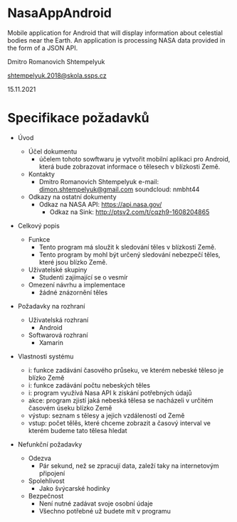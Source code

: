 # NasaAppAndroid
Mobile application for Android that will display information about celestial bodies near the Earth. An application is processing NASA data provided in the form of a JSON API.

Dmitro Romanovich Shtempelyuk

shtempelyuk.2018@skola.ssps.cz

15.11.2021
# Specifikace požadavků
- Úvod
  - Účel dokumentu
 	 - účelem tohoto sowftwaru je vytvořit mobilní aplikaci pro Android, která bude zobrazovat informace o tělesech v blízkosti Země.
  - Kontakty
    - Dmitro Romanovich Shtempelyuk e-mail: dimon.shtempelyuk@gmail.com soundcloud: nmbht44
  - Odkazy na ostatní dokumenty 
    - Odkaz na NASA API: https://api.nasa.gov/
 	  - Odkaz na Sink: http://ptsv2.com/t/cqzh9-1608204865

- Celkový popis
  - Funkce
    - Tento program má sloužit k sledování těles v blízkosti Země. 
    - Tento program by mohl být určený sledování nebezpečí těles, které jsou blízko Země.
  - Uživatelské skupiny 
    - Studenti zajímající se o vesmír
  - Omezení návrhu a implementace
    - žádné znázornění těles
- Požadavky na rozhraní
  - Uživatelská rozhraní
    - Android
  - Softwarová rozhraní
    - Xamarin
- Vlastnosti systému
  - i: funkce zadávání časového průseku, ve kterém nebeské těleso je blízko Země
  - i: funkce zadávání počtu nebeských těles
  - i: program využívá Nasa API k získání potřebných údajů
  - akce: program zjistí jaká nebeská tělesa se nacházeli v určitém časovém úseku blízko Země 
  - výstup: seznam s tělesy a jejich vzdáleností od Země
  - vstup: počet tělěs, které chceme zobrazit a časový interval ve kterém budeme tato tělesa hledat
- Nefunkční požadavky
  - Odezva
    - Pár sekund, než se zpracují data, zaleží taky na internetovým připojení
  - Spolehlivost
    - Jako švýcarské hodinky  	
  - Bezpečnost
    - Není nutné zadávat svoje osobní údaje
    - Všechno potřebné už budete mít v programu
